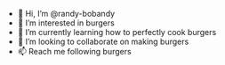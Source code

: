 - 👋 Hi, I’m @randy-bobandy
- 👀 I’m interested in burgers
- 🌱 I’m currently learning how to perfectly cook burgers
- 💞️ I’m looking to collaborate on making burgers
- 📫 Reach me following burgers

<!---
randy-bobandy/randy-bobandy is a ✨ special ✨ repository because its `README.md` (this file) appears on your GitHub profile.
You can click the Preview link to take a look at your changes.
--->

